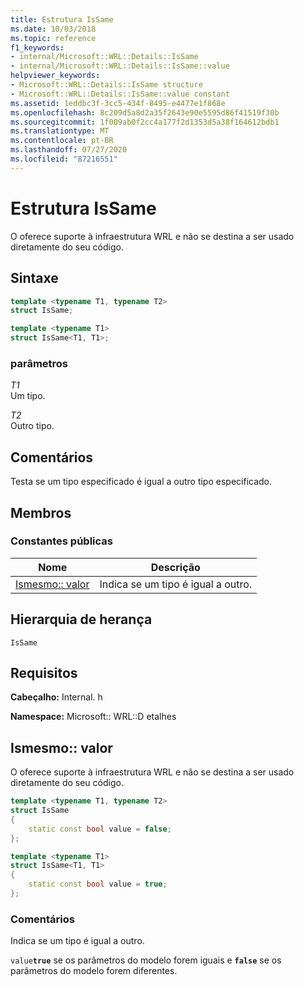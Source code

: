 ```yaml
---
title: Estrutura IsSame
ms.date: 10/03/2018
ms.topic: reference
f1_keywords:
- internal/Microsoft::WRL::Details::IsSame
- internal/Microsoft::WRL::Details::IsSame::value
helpviewer_keywords:
- Microsoft::WRL::Details::IsSame structure
- Microsoft::WRL::Details::IsSame::value constant
ms.assetid: 1eddbc3f-3cc5-434f-8495-e4477e1f868e
ms.openlocfilehash: 8c209d5a8d2a35f2643e90e5595d86f41519f30b
ms.sourcegitcommit: 1f009ab0f2cc4a177f2d1353d5a38f164612bdb1
ms.translationtype: MT
ms.contentlocale: pt-BR
ms.lasthandoff: 07/27/2020
ms.locfileid: "87216551"
---
```

# <a name="issame-structure"></a>Estrutura IsSame

O oferece suporte à infraestrutura WRL e não se destina a ser usado diretamente do seu código.

## <a name="syntax"></a>Sintaxe

```cpp
template <typename T1, typename T2>
struct IsSame;

template <typename T1>
struct IsSame<T1, T1>;
```

### <a name="parameters"></a>parâmetros

*T1*<br/>
Um tipo.

*T2*<br/>
Outro tipo.

## <a name="remarks"></a>Comentários

Testa se um tipo especificado é igual a outro tipo especificado.

## <a name="members"></a>Membros

### <a name="public-constants"></a>Constantes públicas

Nome                    | Descrição
----------------------- | --------------------------------------------------
[Ismesmo:: valor](#value) | Indica se um tipo é igual a outro.

## <a name="inheritance-hierarchy"></a>Hierarquia de herança

`IsSame`

## <a name="requirements"></a>Requisitos

**Cabeçalho:** Internal. h

**Namespace:** Microsoft:: WRL::D etalhes

## <a name="issamevalue"></a><a name="value"></a>Ismesmo:: valor

O oferece suporte à infraestrutura WRL e não se destina a ser usado diretamente do seu código.

```cpp
template <typename T1, typename T2>
struct IsSame
{
    static const bool value = false;
};

template <typename T1>
struct IsSame<T1, T1>
{
    static const bool value = true;
};
```

### <a name="remarks"></a>Comentários

Indica se um tipo é igual a outro.

`value`**`true`** se os parâmetros do modelo forem iguais e **`false`** se os parâmetros do modelo forem diferentes.

